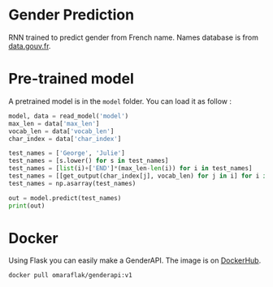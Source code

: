 # Gender Prediction

RNN trained to predict gender from French name. Names database is from [data.gouv.fr](https://www.data.gouv.fr/fr/datasets/liste-des-prenoms-2004-a-2017/).

# Pre-trained model

A pretrained model is in the `model` folder. You can load it as follow :

```python
model, data = read_model('model')
max_len = data['max_len']
vocab_len = data['vocab_len']
char_index = data['char_index']

test_names = ['George', 'Julie']
test_names = [s.lower() for s in test_names]
test_names = [list(i)+['END']*(max_len-len(i)) for i in test_names]
test_names = [[get_output(char_index[j], vocab_len) for j in i] for i in test_names]
test_names = np.asarray(test_names)

out = model.predict(test_names)
print(out)
```

# Docker

Using Flask you can easily make a GenderAPI. The image is on [DockerHub](https://cloud.docker.com/repository/docker/omaraflak/genderapi/general).

```
docker pull omaraflak/genderapi:v1
```
